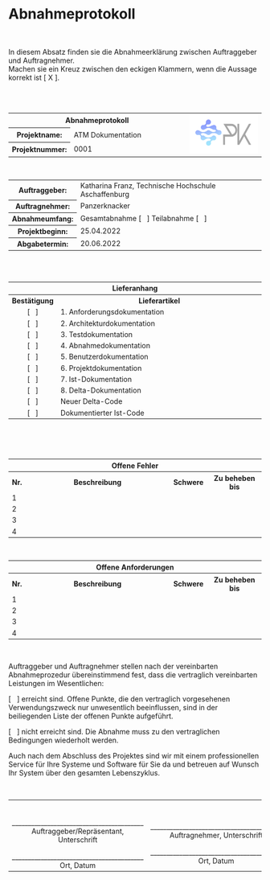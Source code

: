<!-- markdownlint-disable MD033 -->
# Abnahmeprotokoll

<br>

In diesem Absatz finden sie die Abnahmeerklärung zwischen Auftraggeber und Auftragnehmer.<br>
Machen sie ein Kreuz zwischen den eckigen Klammern, wenn die Aussage korrekt ist [ X ].

<br>
<br>

<table >
      <tr >
         <th  Colspan="2" style="width:10%; text-align:center" > Abnahmeprotokoll </th>
         <th  rowspan="3" style="width:30%; text-align:center" ><img src="images/Panzerknacker_logo.png"> </th>
      </tr>
      <tr >
         <th style="width:10%"> Projektname: </th>
         <td> ATM Dokumentation </td>
      </tr>
      <tr>
         <th> Projektnummer: </th>
         <td> 0001 </td>
      </tr>
</table>

<br>

<table >
      <tr >
         <th style="width:10%;"> Auftraggeber: </th>
         <td> Katharina Franz, Technische Hochschule Aschaffenburg </td>
      </tr>
      <tr >
         <th> Auftragnehmer: </th>
         <td> Panzerknacker</td>
      </tr>
      <tr>
        <th> Abnahmeumfang: </th>
        <td> Gesamtabnahme [ &nbsp; ] Teilabnahme [ &nbsp; ] </td>
      </tr>
      <tr>
        <th> Projektbeginn: </th>
        <td> 25.04.2022 </td>
      </tr>
      <tr>
        <th> Abgabetermin: </th>
        <td> 20.06.2022 </td>
      </tr>
</table>

<br>
<br>

<table style="width:100%">
      <tr  >
         <th  Colspan="2" style="width:10%"> Lieferanhang </th>
      </tr>
      <tr >
         <th > Bestätigung </th>
         <th > Lieferartikel </th>
      </tr>
      <tr>
         <td style="width:10%; text-align:center"> [ &nbsp; ]</td>
         <td> 1. Anforderungsdokumentation </td>
      </tr>
      <tr>
         <td style="width:10%; text-align:center"> [ &nbsp; ] </td>
         <td> 2. Architekturdokumentation </td>
      </tr>
       <tr>
         <td style="width:10%; text-align:center"> [ &nbsp; ]</td>
         <td> 3. Testdokumentation </td>
      </tr>
      <tr>
         <td style="width:10%; text-align:center"> [ &nbsp; ] </td>
         <td> 4. Abnahmedokumentation </td>
      </tr>
      <tr>
         <td style="width:10%; text-align:center"> [ &nbsp; ]</td>
         <td> 5. Benutzerdokumentation </td>
      </tr>
      <tr>
         <td style="width:10%; text-align:center"> [ &nbsp; ] </td>
         <td> 6. Projektdokumentation </td>
      </tr>
      <tr>
         <td style="width:10%; text-align:center"> [ &nbsp; ]</td>
         <td> 7. Ist-Dokumentation </td>
      </tr>
      <tr>
         <td style="width:10%; text-align:center"> [ &nbsp; ] </td>
         <td> 8. Delta-Dokumentation </td>
      </tr>
      <tr>
         <td style="width:10%; text-align:center"> [ &nbsp; ] </td>
         <td> Neuer Delta-Code </td>
      </tr>
      <tr>
         <td style="width:10%; text-align:center"> [ &nbsp; ] </td>
         <td> Dokumentierter Ist-Code </td>
      </tr>

</table>

<br>
<br>
<br>

<table style="width:100%">
      <colgroup>
         <col span="1" style="width: 3%;">
         <col span="1" style="width: 60%;">
         <col span="1" style="width: 15%;">
         <col span="1" style="width: 22%;">
      </colgroup>
      <tr >
         <th  Colspan="5" style="width:100%"> Offene Fehler </th>
      </tr>
      <tr >
         <th > Nr. </th>
         <th > Beschreibung </th>
         <th > Schwere </th>
         <th > Zu beheben bis </th>
      </tr>
      <tr>
         <td > 1 </td>
         <td>  </td>
         <td>  </td>
         <td>  </td>
      </tr>
      <tr>
         <td > 2 </td>
         <td>  </td>
         <td>  </td>
         <td>  </td>
      </tr>
      <tr>
         <td > 3 </td>
         <td>  </td>
         <td>  </td>
         <td>  </td>
      </tr>
      <tr>
         <td > 4 </td>
         <td>  </td>
         <td>  </td>
         <td>  </td>
      </tr>
</table>

<br>

<table style="width:100%">
      <colgroup>
         <col span="1" style="width: 3%;">
         <col span="1" style="width: 60%;">
         <col span="1" style="width: 15%;">
         <col span="1" style="width: 22%;">
      </colgroup>
      <tr >
         <th  Colspan="5" style="width:10%"> Offene Anforderungen </th>
      </tr>
      <tr>
         <th > Nr. </th>
         <th > Beschreibung </th>
         <th > Schwere </th>
         <th > Zu beheben bis </th>
      </tr>
      <tr>
         <td> 1 </td>
         <td>  </td>
         <td>  </td>
         <td>  </td>
      </tr>
      <tr>
         <td> 2 </td>
         <td>  </td>
         <td>  </td>
         <td>  </td>
      </tr>
      <tr>
         <td> 3 </td>
         <td>  </td>
         <td>  </td>
         <td>  </td>
      </tr>
      <tr>
         <td> 4 </td>
         <td>  </td>
         <td>  </td>
         <td>  </td>
      </tr>
</table>

<br>

Auftraggeber und Auftragnehmer stellen nach der vereinbarten Abnahmeprozedur übereinstimmend fest, dass die vertraglich vereinbarten Leistungen im Wesentlichen:

[ &nbsp; ] erreicht sind. Offene Punkte, die den vertraglich vorgesehenen Verwendungszweck nur unwesentlich beeinflussen, sind in der beiliegenden Liste der offenen Punkte aufgeführt.

[ &nbsp; ] nicht erreicht sind. Die Abnahme muss zu den vertraglichen Bedingungen wiederholt werden.

Auch nach dem Abschluss des Projektes sind wir mit einem professionellen Service für Ihre Systeme und Software für Sie da und betreuen auf Wunsch Ihr System über den gesamten Lebenszyklus.

<br>

<table>
      <tr>
         <td style="width:10%; text-align:center">
         <br>
         <br>_________________________________________
         <br>
         Auftraggeber/Repräsentant, Unterschrift
         <br>
         <br>_________________________________________
         <br>
         Ort, Datum
         </td>
         <td style="width:10%; text-align:center">
         <br>
         <br>_________________________________________
         <br>
         Auftragnehmer, Unterschrift
         <br>
         <br>_________________________________________
         <br>
         Ort, Datum
         </td>
      </tr>
</table>

<br>
